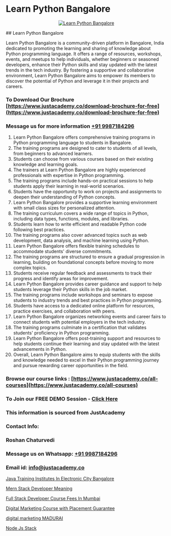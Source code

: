 # Learn Python Bangalore

<p align="center">
  <a href="https://justacademy.co/course-detail/python-training">
    <img src="https://justacademy.co/storage2/course_image/1709713400_course_image.webp" alt="Learn Python Bangalore">
  </a>
</p>
## Learn Python Bangalore

Learn Python Bangalore is a community-driven platform in Bangalore, India dedicated to promoting the learning and sharing of knowledge about Python programming language. It offers a range of resources, workshops, events, and meetups to help individuals, whether beginners or seasoned developers, enhance their Python skills and stay updated with the latest trends in the tech industry. By fostering a supportive and collaborative environment, Learn Python Bangalore aims to empower its members to discover the potential of Python and leverage it in their projects and careers.
### To Download Our Brochure [https://www.justacademy.co/download-brochure-for-free](https://www.justacademy.co/download-brochure-for-free)
### Message us for more information [+91 9987184296](https://api.whatsapp.com/send?phone=919987184296)
1) Learn Python Bangalore offers comprehensive training programs in Python programming language to students in Bangalore.
2) The training programs are designed to cater to students of all levels, from beginners to advanced learners.
3) Students can choose from various courses based on their existing knowledge and learning goals.
4) The trainers at Learn Python Bangalore are highly experienced professionals with expertise in Python programming.
5) The training programs include hands-on practical sessions to help students apply their learning in real-world scenarios.
6) Students have the opportunity to work on projects and assignments to deepen their understanding of Python concepts.
7) Learn Python Bangalore provides a supportive learning environment with small class sizes for personalized attention.
8) The training curriculum covers a wide range of topics in Python, including data types, functions, modules, and libraries.
9) Students learn how to write efficient and readable Python code following best practices.
10) The training programs also cover advanced topics such as web development, data analysis, and machine learning using Python.
11) Learn Python Bangalore offers flexible training schedules to accommodate students' diverse commitments.
12) The training programs are structured to ensure a gradual progression in learning, building on foundational concepts before moving to more complex topics.
13) Students receive regular feedback and assessments to track their progress and identify areas for improvement.
14) Learn Python Bangalore provides career guidance and support to help students leverage their Python skills in the job market.
15) The training programs include workshops and seminars to expose students to industry trends and best practices in Python programming.
16) Students have access to a dedicated online platform for resources, practice exercises, and collaboration with peers.
17) Learn Python Bangalore organizes networking events and career fairs to connect students with potential employers in the tech industry.
18) The training programs culminate in a certification that validates students' proficiency in Python programming.
19) Learn Python Bangalore offers post-training support and resources to help students continue their learning and stay updated with the latest advancements in Python.
20) Overall, Learn Python Bangalore aims to equip students with the skills and knowledge needed to excel in their Python programming journey and pursue rewarding career opportunities in the field.

### Browse our course links : [https://www.justacademy.co/all-courses](https://www.justacademy.co/all-courses) 
### To Join our FREE DEMO Session - [Click Here](https://www.justacademy.co/register-for-course-demo)


### This information is sourced from JustAcademy
### Contact Info:
### Roshan Chaturvedi
### Message us on Whatsapp: [+91 9987184296](https://api.whatsapp.com/send?phone=919987184296)
### Email id: [info@justacademy.co](mailto:info@justacademy.co)
                
[Java Training Institutes In Electronic City Bangalore](https://www.linkedin.com/pulse/java-training-institutes-electronic-city-bangalore-justacademy-pune-avite?trackingId=UPK69H5yRIiwY0dhjB%2F6zw%3D%3D&lipi=urn%3Ali%3Apage%3Ad_flagship3_company_admin%3BGzpHiwsYRr22lJjP82PYtA%3D%3D)

[Mern Stack Developer Meaning](https://www.linkedin.com/pulse/mern-stack-developer-meaning-justacademy-berlin-qi7xc/)

[Full Stack Developer Course Fees In Mumbai](https://medium.com/@ranepooja/full-stack-developer-course-fees-in-mumbai-bb82ef74d56d)

[Digital Marketing Course with Placement Guarantee](https://medium.com/@justacademytraining/digital-marketing-course-with-placement-guarantee-2e2022ebf6e3)

[digital marketing MADURAI](https://justacademyin.github.io/justacademy/digital-marketing-madurai)

[Node Js Stack](https://justacademyin.github.io/justacademy/node-js-stack)

